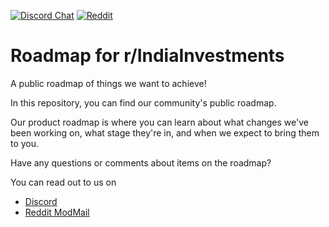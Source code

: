 [![Discord Chat](https://img.shields.io/discord/546638391127572500.svg)](https://discord.gg/hqBNg4u)  [![Reddit](https://img.shields.io/reddit/subreddit-subscribers/IndiaInvestments?style=social)](https://www.reddit.com/r/IndiaInvestments/)

# Roadmap for r/IndiaInvestments

A public roadmap of things we want to achieve!

In this repository, you can find our community's public roadmap.

Our product roadmap is where you can learn about what changes we've been working on, what stage they're in, and when we expect to bring them to you.

Have any questions or comments about items on the roadmap?

You can read out to us on

- [Discord](https://discord.gg/hqBNg4u)
- [Reddit ModMail](https://www.reddit.com/r/IndiaInvestments/)
